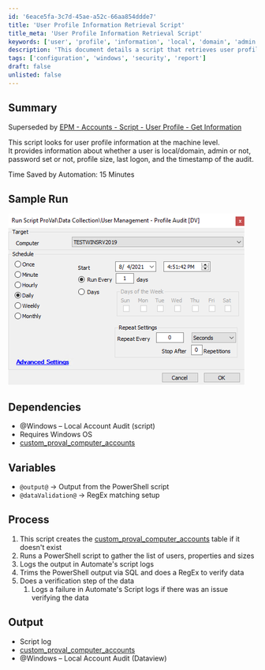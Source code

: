 ```yaml
---
id: '6eace5fa-3c7d-45ae-a52c-66aa854ddde7'
title: 'User Profile Information Retrieval Script'
title_meta: 'User Profile Information Retrieval Script'
keywords: ['user', 'profile', 'information', 'local', 'domain', 'admin', 'password', 'size', 'logon', 'audit']
description: 'This document details a script that retrieves user profile information at the machine level, including user type, admin status, password status, profile size, last logon time, and audit timestamps. It outlines the dependencies, process, and output of the script, as well as the time saved through automation.'
tags: ['configuration', 'windows', 'security', 'report']
draft: false
unlisted: false
---
```

## Summary

Superseded by [EPM - Accounts - Script - User Profile - Get Information](https://proval.itglue.com/DOC-5078775-8476496)  

This script looks for user profile information at the machine level.  
It provides information about whether a user is local/domain, admin or not, password set or not, profile size, last logon, and the timestamp of the audit.  

Time Saved by Automation: 15 Minutes

## Sample Run

![Sample Run](../../../static/img/User-Management---Profile-Audit/image_1.png)

## Dependencies

- @Windows – Local Account Audit (script)
- Requires Windows OS
- [custom_proval_computer_accounts](https://proval.itglue.com/DOC-5078775-7966268)

## Variables

- `@output@` -> Output from the PowerShell script
- `@dataValidation@` -> RegEx matching setup

## Process

1. This script creates the [custom_proval_computer_accounts](https://proval.itglue.com/DOC-5078775-7966268) table if it doesn't exist
2. Runs a PowerShell script to gather the list of users, properties and sizes
3. Logs the output in Automate's script logs
4. Trims the PowerShell output via SQL and does a RegEx to verify data
5. Does a verification step of the data
   1. Logs a failure in Automate's Script logs if there was an issue verifying the data

## Output

- Script log
- [custom_proval_computer_accounts](https://proval.itglue.com/DOC-5078775-7966268)
- @Windows – Local Account Audit (Dataview)








